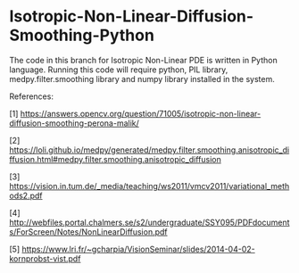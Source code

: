 # Isotropic-Non-Linear-Diffusion-Smoothing-Python

The code in this branch for Isotropic Non-Linear PDE is written in Python language. Running this code will require python, PIL library, medpy.filter.smoothing library and numpy library installed in the system.


References:

[1] https://answers.opencv.org/question/71005/isotropic-non-linear-diffusion-smoothing-perona-malik/

[2] https://loli.github.io/medpy/generated/medpy.filter.smoothing.anisotropic_diffusion.html#medpy.filter.smoothing.anisotropic_diffusion

[3] https://vision.in.tum.de/_media/teaching/ws2011/vmcv2011/variational_methods2.pdf

[4] http://webfiles.portal.chalmers.se/s2/undergraduate/SSY095/PDFdocuments/ForScreen/Notes/NonLinearDiffusion.pdf

[5] https://www.lri.fr/~gcharpia/VisionSeminar/slides/2014-04-02-kornprobst-vist.pdf

